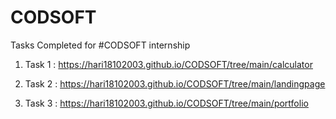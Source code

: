# CODSOFT

Tasks Completed for #CODSOFT internship

1. Task 1 : https://hari18102003.github.io/CODSOFT/tree/main/calculator

2. Task 2 : https://hari18102003.github.io/CODSOFT/tree/main/landingpage

3. Task 3 : https://hari18102003.github.io/CODSOFT/tree/main/portfolio
